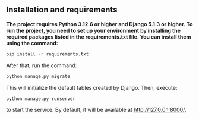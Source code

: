 ## Installation and requirements

**The project requires Python 3.12.6 or higher and Django 5.1.3 or higher. To run the project, you need to set up your environment by installing the required packages listed in the requirements.txt file. You can install them using the command:**

   ```bash
   pip install -r requirements.txt
   ```

After that, run the command:

   ```bash
   python manage.py migrate
   ```

This will initialize the default tables created by Django. Then, execute:

   ```bash
   python manage.py runserver
   ```
to start the service. By default, it will be available at http://127.0.0.1:8000/.
